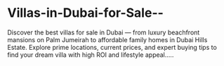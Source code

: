 # Villas-in-Dubai-for-Sale--
Discover the best villas for sale in Dubai — from luxury beachfront mansions on Palm Jumeirah to affordable family homes in Dubai Hills Estate. Explore prime locations, current prices, and expert buying tips to find your dream villa with high ROI and lifestyle appeal.....
